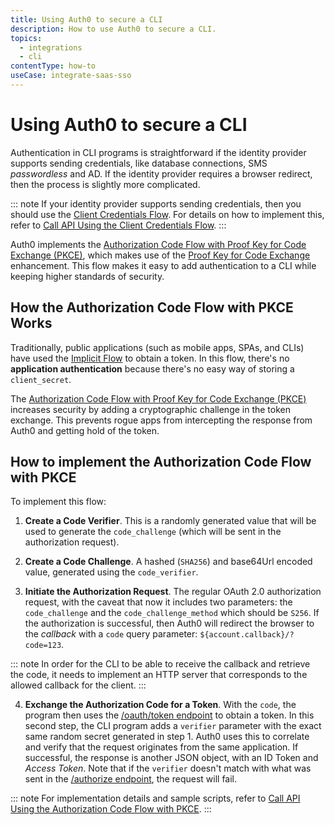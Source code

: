 ```yaml
---
title: Using Auth0 to secure a CLI
description: How to use Auth0 to secure a CLI.
topics:
  - integrations
  - cli
contentType: how-to
useCase: integrate-saas-sso
---
```


# Using Auth0 to secure a CLI

Authentication in CLI programs is straightforward if the identity provider supports sending credentials, like database connections, SMS <dfn data-key="passwordless">passwordless</dfn> and AD. If the identity provider requires a browser redirect, then the process is slightly more complicated.

::: note
If your identity provider supports sending credentials, then you should use the [Client Credentials Flow](/flows/concepts/client-credentials). For details on how to implement this, refer to [Call API Using the Client Credentials Flow](/flows/guides/client-credentials/call-api-client-credentials).
:::

Auth0 implements the [Authorization Code Flow with Proof Key for Code Exchange (PKCE)](/flows/concepts/auth-code-pkce), which makes use of the [Proof Key for Code Exchange](https://tools.ietf.org/html/rfc7636) enhancement. This flow makes it easy to add authentication to a CLI while keeping higher standards of security.

## How the Authorization Code Flow with PKCE Works

Traditionally, public applications (such as mobile apps, SPAs, and CLIs) have used the [Implicit Flow](/flows/concepts/implicit) to obtain a token. In this flow, there's no __application authentication__ because there's no easy way of storing a `client_secret`.

The [Authorization Code Flow with Proof Key for Code Exchange (PKCE)](/flows/concepts/auth-code-pkce) increases security by adding a cryptographic challenge in the token exchange. This prevents rogue apps from intercepting the response from Auth0 and getting hold of the token.

## How to implement the Authorization Code Flow with PKCE

To implement this flow:

1. __Create a Code Verifier__. This is a randomly generated value that will be used to generate the `code_challenge` (which will be sent in the authorization request).

2. __Create a Code Challenge__. A hashed (`SHA256`) and base64Url encoded value, generated using the `code_verifier`.

3. __Initiate the Authorization Request__. The regular OAuth 2.0 authorization request, with the caveat that now it includes two parameters: the `code_challenge` and the `code_challenge_method` which should be `S256`. If the authorization is successful, then Auth0 will redirect the browser to the <dfn data-key="callback">callback</dfn> with a `code` query parameter: `${account.callback}/?code=123`.

::: note
In order for the CLI to be able to receive the callback and retrieve the code, it needs to implement an HTTP server that corresponds to the allowed callback for the client.
:::

4. __Exchange the Authorization Code for a Token__. With the `code`, the program then uses the [/oauth/token endpoint](/api/authentication#authorization-code-pkce-) to obtain a token. In this second step, the CLI program adds a `verifier` parameter with the exact same random secret generated in step 1. Auth0 uses this to correlate and verify that the request originates from the same application. If successful, the response is another JSON object, with an ID Token and <dfn data-key="access-token">Access Token</dfn>. Note that if the `verifier` doesn't match with what was sent in the [/authorize endpoint](/api/authentication#authorization-code-grant-pkce-), the request will fail.

::: note
For implementation details and sample scripts, refer to [Call API Using the Authorization Code Flow with PKCE](/flows/guides/auth-code-pkce/call-api-auth-code-pkce).
:::
